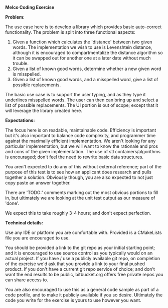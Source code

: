 **Melco Coding Exercise**

**Problem:**

The use case here is to develop a library which provides basic auto-correct
functionality. The problem is split into three functional aspects:

1. Given a function which calculates the 'distance' between two given words.
The implementation we wish to use is Levenshtein distance, although it is
encouraged to compartmentalize the distance algorithm so it can be swapped
out for another one at a later date without much trouble.
2. Given a list of known good words, determine whether a new given word is
misspelled.
3. Given a list of known good words, and a misspelled word, give a list of
possible replacements.

The basic use case is to support the user typing, and as they type it underlines
misspelled words. The user can then can bring up and select a list of possible
replacements. The UI portion is out of scope; except that it will leverage the
library created here.


**Expectations:**

The focus here is on readable, maintainable code. Efficiency is important but
it's also important to balance code complexity, and programmer time against the
maximally efficient implementation. We aren't looking for any particular
implementation, but we will want to know the rationale and pros and cons of the
given implementation. The use of stl containers/algorithms is encouraged; don't 
feel the need to rewrite basic data structures. 

You aren't expected to do any of this without external reference; part of the
purpose of this test is to see how an applicant does research and pulls together
a solution. Obviously though, you are also expected to not just copy paste an
answer together.

There are 'TODO:' comments marking out the most obvious portions to fill in, but
ultimately we are looking at the unit test output as our measure of 'done'. 

We expect this to take roughly 3-4 hours; and don't expect perfection. 

**Technical details:**

Use any IDE or platform you are comfortable with. Provided is a CMakeLists file
you are encouraged to use.

You should be provided a link to the git repo as your initial starting point; and
it is encouraged to use source control as you typically would on an actual project. 
If you have / use a publicly available git repo, on completion of the exercise 
we'd ask that you provide a link to your final pushed product. If you don't have
a current git repo service of choice; and don't want the end results to be public,
bitbucket.org offers free private repos you can share access to. 

You are also encouraged to use this as a general code sample as part of a code
profile, and to make it publicly available if you so desire. Ultimately the code
you write for the exercise is yours to use however you want. 